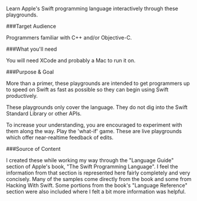 Learn Apple's Swift programming language interactively through these playgrounds.

###Target Audience

Programmers familiar with C++ and/or Objective-C.

###What you'll need

You will need XCode and probably a Mac to run it on.

###Purpose & Goal

More than a primer, these playgrounds are intended to get programmers up to speed on Swift as fast as possible so they can begin using Swift productively.

These playgrounds only cover the language. They do not dig into the Swift Standard Library or other APIs.

To increase your understanding, you are encouraged to experiment with them along the way. Play the 'what-if' game. These are live playgrounds which offer near-realtime feedback of edits.

###Source of Content

I created these while working my way through the "Language Guide" section of Apple's book, "The Swift Programming Language". I feel the information from that section is represented here fairly completely and very concisely. Many of the samples come directly from the book and some from Hacking With Swift. Some portions from the book's "Language Reference" section were also included where I felt a bit more information was helpful.
